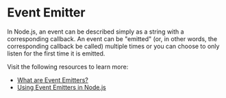 # Event Emitter

In Node.js, an event can be described simply as a string with a corresponding callback. An event can be "emitted" (or, in other words, the corresponding callback be called) multiple times or you can choose to only listen for the first time it is emitted.

Visit the following resources to learn more:

- [What are Event Emitters?](https://nodejs.dev/en/learn/the-nodejs-event-emitter/)
- [Using Event Emitters in Node.js](https://www.digitalocean.com/community/tutorials/using-event-emitters-in-node-js)
